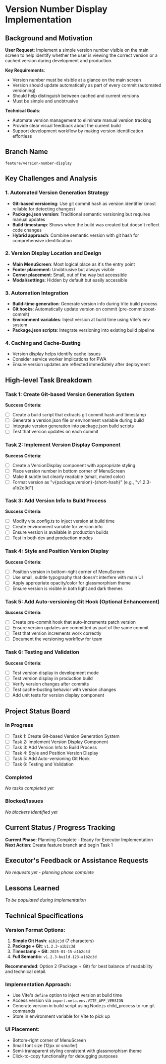 # Version Number Display Implementation

## Background and Motivation

**User Request**: Implement a simple version number visible on the main screen to help identify whether the user is viewing the correct version or a cached version during development and production.

**Key Requirements**:
- Version number must be visible at a glance on the main screen
- Version should update automatically as part of every commit (automated versioning)
- Should help distinguish between cached and current versions
- Must be simple and unobtrusive

**Technical Goals**:
- Automate version management to eliminate manual version tracking
- Provide clear visual feedback about the current build
- Support development workflow by making version identification effortless

## Branch Name
`feature/version-number-display`

## Key Challenges and Analysis

### 1. **Automated Version Generation Strategy**
- **Git-based versioning**: Use git commit hash as version identifier (most reliable for detecting changes)
- **Package.json version**: Traditional semantic versioning but requires manual updates
- **Build timestamp**: Shows when the build was created but doesn't reflect code changes
- **Hybrid approach**: Combine semantic version with git hash for comprehensive identification

### 2. **Version Display Location and Design**
- **Main MenuScreen**: Most logical place as it's the entry point
- **Footer placement**: Unobtrusive but always visible
- **Corner placement**: Small, out of the way but accessible
- **Modal/settings**: Hidden by default but easily accessible

### 3. **Automation Integration**
- **Build-time generation**: Generate version info during Vite build process
- **Git hooks**: Automatically update version on commit (pre-commit/post-commit)
- **Environment variables**: Inject version at build time using Vite's env system
- **Package.json scripts**: Integrate versioning into existing build pipeline

### 4. **Caching and Cache-Busting**
- Version display helps identify cache issues
- Consider service worker implications for PWA
- Ensure version updates are reflected immediately after deployment

## High-level Task Breakdown

### Task 1: Create Git-based Version Generation System
**Success Criteria:**
- [ ] Create a build script that extracts git commit hash and timestamp
- [ ] Generate a version.json file or environment variable during build
- [ ] Integrate version generation into package.json build scripts
- [ ] Test that version updates on each commit

### Task 2: Implement Version Display Component
**Success Criteria:**
- [ ] Create a VersionDisplay component with appropriate styling
- [ ] Place version number in bottom corner of MenuScreen
- [ ] Make it subtle but clearly readable (small, muted color)
- [ ] Format version as "v{package.version}-{short-hash}" (e.g., "v1.2.3-a1b2c3d")

### Task 3: Add Version Info to Build Process
**Success Criteria:**
- [ ] Modify vite.config.ts to inject version at build time
- [ ] Create environment variable for version info
- [ ] Ensure version is available in production builds
- [ ] Test in both dev and production modes

### Task 4: Style and Position Version Display
**Success Criteria:**
- [ ] Position version in bottom-right corner of MenuScreen
- [ ] Use small, subtle typography that doesn't interfere with main UI
- [ ] Apply appropriate opacity/color for glassmorphism theme
- [ ] Ensure version is visible in both light and dark themes

### Task 5: Add Auto-versioning Git Hook (Optional Enhancement)
**Success Criteria:**
- [ ] Create pre-commit hook that auto-increments patch version
- [ ] Ensure version updates are committed as part of the same commit
- [ ] Test that version increments work correctly
- [ ] Document the versioning workflow for team

### Task 6: Testing and Validation
**Success Criteria:**
- [ ] Test version display in development mode
- [ ] Test version display in production build
- [ ] Verify version changes after commits
- [ ] Test cache-busting behavior with version changes
- [ ] Add unit tests for version display component

## Project Status Board

### In Progress
- [ ] Task 1: Create Git-based Version Generation System
- [ ] Task 2: Implement Version Display Component  
- [ ] Task 3: Add Version Info to Build Process
- [ ] Task 4: Style and Position Version Display
- [ ] Task 5: Add Auto-versioning Git Hook
- [ ] Task 6: Testing and Validation

### Completed
_No tasks completed yet_

### Blocked/Issues
_No blockers identified yet_

## Current Status / Progress Tracking

**Current Phase**: Planning Complete - Ready for Executor Implementation
**Next Action**: Create feature branch and begin Task 1

## Executor's Feedback or Assistance Requests

_No requests yet - planning phase complete_

## Lessons Learned

_To be populated during implementation_

## Technical Specifications

### Version Format Options:
1. **Simple Git Hash**: `a1b2c3d` (7 characters)
2. **Package + Git**: `v1.2.3-a1b2c3d`
3. **Timestamp + Git**: `2025-01-15-a1b2c3d`
4. **Full Semantic**: `v1.2.3-build.123-a1b2c3d`

**Recommended**: Option 2 (Package + Git) for best balance of readability and technical detail.

### Implementation Approach:
- Use Vite's `define` option to inject version at build time
- Access version via `import.meta.env.VITE_APP_VERSION`
- Generate version in build script using Node.js child_process to run git commands
- Store in environment variable for Vite to pick up

### UI Placement:
- Bottom-right corner of MenuScreen
- Small font size (12px or smaller)
- Semi-transparent styling consistent with glassmorphism theme
- Click-to-copy functionality for debugging purposes 
